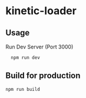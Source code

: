 # kinetic-loader

## Usage

Run Dev Server (Port 3000)

```
  npm run dev
```

## Build for production

```
npm run build
```
